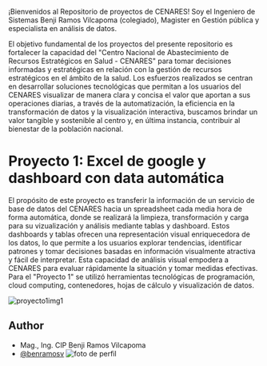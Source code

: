¡Bienvenidos al Repositorio de proyectos de CENARES!
Soy el Ingeniero de Sistemas Benji Ramos Vilcapoma (colegiado), Magister en Gestión pública y especialista en análisis de datos.

El objetivo fundamental de los proyectos del presente repositorio es fortalecer la capacidad del "Centro Nacional de Abastecimiento de Recursos Estratégicos en Salud - CENARES" para tomar decisiones informadas y estratégicas en relación con la gestión de recursos estratégicos en el ámbito de la salud. Los esfuerzos realizados se centran en desarrollar soluciones tecnológicas que permitan a los usuarios del CENARES visualizar de manera clara y concisa el valor que aportan a sus operaciones diarias, a través de la automatización, la eficiencia en la transformación de datos y la visualización interactiva, buscamos brindar un valor tangible y sostenible al centro y, en última instancia, contribuir al bienestar de la población nacional.

# Proyecto 1: Excel de google y dashboard con data automática

El propósito de este proyecto es transferir la información de un servicio de base de datos del CENARES hacia un spreadsheet cada media hora de forma automática, donde se realizará la limpieza, transformación y carga para su vizualización y análisis mediante tablas y dashboard. Estos dashboards y tablas ofrecen una representación visual enriquecedora de los datos, lo que permite a los usuarios explorar tendencias, identificar patrones y tomar decisiones basadas en información visualmente atractiva y fácil de interpretar. Esta capacidad de análisis visual empodera a CENARES para evaluar rápidamente la situación y tomar medidas efectivas.
Para el "Proyecto 1" se utilizó herramientas tecnológicas de programación, cloud computing, contenedores, hojas de cálculo y visualización de datos.

![proyecto1img1](https://i.postimg.cc/YqGCZrjs/Capturass.jpg)

## Author
- Mag., Ing. CIP Benji Ramos Vilcapoma
- [@benramosv](https://www.github.com/benramosv)
![foto de perfil](https://i.postimg.cc/7hyrRkRp/Imagen-de-Whats-App-2023-08-27-a-las-23-38-27.jpg)






